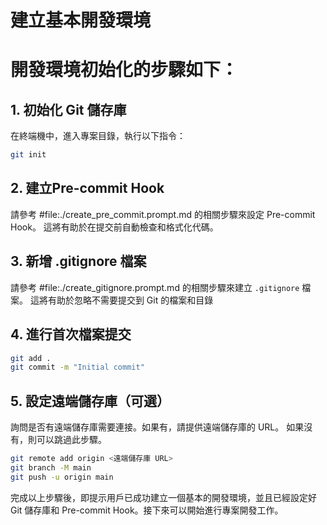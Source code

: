 # 建立基本開發環境

# 開發環境初始化的步驟如下：

## 1. 初始化 Git 儲存庫

在終端機中，進入專案目錄，執行以下指令：

```bash
git init
```

## 2. 建立Pre-commit Hook

請參考 #file:./create_pre_commit.prompt.md 的相關步驟來設定 Pre-commit Hook。
這將有助於在提交前自動檢查和格式化代碼。

## 3. 新增 .gitignore 檔案

請參考 #file:./create_gitignore.prompt.md 的相關步驟來建立 `.gitignore` 檔案。
這將有助於忽略不需要提交到 Git 的檔案和目錄

## 4. 進行首次檔案提交

```bash
git add .
git commit -m "Initial commit"
```

## 5. 設定遠端儲存庫（可選）

詢問是否有遠端儲存庫需要連接。如果有，請提供遠端儲存庫的 URL。
如果沒有，則可以跳過此步驟。

```bash
git remote add origin <遠端儲存庫 URL>
git branch -M main
git push -u origin main
```

完成以上步驟後，即提示用戶已成功建立一個基本的開發環境，並且已經設定好 Git 儲存庫和 Pre-commit Hook。接下來可以開始進行專案開發工作。
